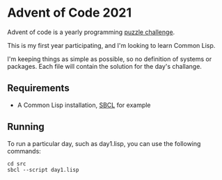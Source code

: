 # Advent of Code 2021
Advent of code is a yearly programming [puzzle challenge](https://adventofcode.com/2021/about). 

This is my first year participating, and I'm looking to learn Common Lisp.

I'm keeping things as simple as possible, so no definition of systems or packages.
Each file will contain the solution for the day's challange.

## Requirements
- A Common Lisp installation, [SBCL](http://www.sbcl.org) for example

## Running
To run a particular day, such as day1.lisp, you can use the following commands:
```
cd src
sbcl --script day1.lisp
```
